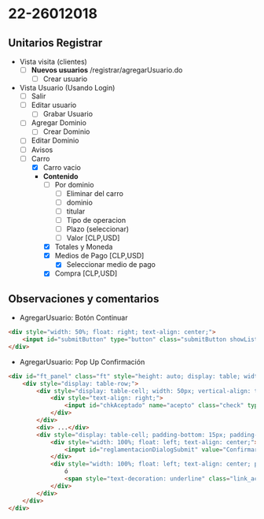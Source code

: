 # 22-26012018

## Unitarios Registrar
- Vista visita (clientes)
	- [ ] **Nuevos usuarios** /registrar/agregarUsuario.do
	  	- [ ] Crear usuario

- Vista Usuario (Usando Login)
	- [ ] Salir
	- [ ] Editar usuario
		- [ ] Grabar Usuario
	- [ ] Agregar Dominio
		- [ ] Crear Dominio
	- [ ] Editar Dominio
	- [ ] Avisos
	- [ ] Carro
		- [x] Carro vacio
		- **Contenido**
			- [ ] Por dominio
				- [ ] Eliminar del carro
				- [ ] dominio
				- [ ] titular
				- [ ] Tipo de operacion
				- [ ] Plazo (seleccionar)
				- [ ] Valor [CLP,USD]
			- [x] Totales y Moneda 
			- [x] Medios de Pago [CLP,USD]
				- [x] Seleccionar medio de pago
			- [x] Compra [CLP,USD]

## Observaciones y comentarios

- AgregarUsuario: Botón Continuar
```html
<div style="width: 50%; float: right; text-align: center;">
	<input id="submitButton" type="button" class="submitButton showListBtn" value="Continuar >" tabindex="25" onclick="if (verifica()){reglamentacionDialog.show();}">
</div>
```

- AgregarUsuario: Pop Up Confirmación
```html
<div id="ft_panel" class="ft" style="height: auto; display: table; width: 100%;">
	<div style="display: table-row;">
		<div style="display: table-cell; width: 50px; vertical-align: top; padding-bottom: 15px; padding-top: 15px; padding-right: 5px;">
			<div style="text-align: right;">
				<input id="chkAceptado" name="acepto" class="check" type="checkbox" value="true">
			</div>
		</div>
		<div> ...</div>
		<div style="display: table-cell; padding-bottom: 15px; padding-top: 15px;">
			<div style="width: 100%; float: left; text-align: center;">
				<input id="reglamentacionDialogSubmit" value="Confirmar creación de cuenta" type="button" class="submitButton">
			</div>
			<div style="width: 100%; float: left; text-align: center; padding-top: 10px;">
				ó
				<span style="text-decoration: underline" class="link_action" id="reglamentacionDialogCancel">Cancelar</span>
			</div>
		</div>
	</div>
</div>
```